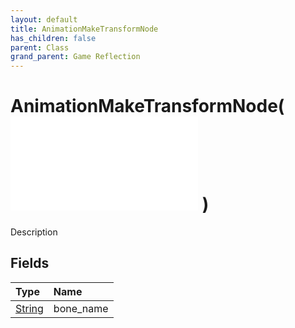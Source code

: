 ```yaml
---
layout: default
title: AnimationMakeTransformNode
has_children: false
parent: Class
grand_parent: Game Reflection
---
```

# AnimationMakeTransformNode( ![ AnimationEvalNode ](/game-reflection/classes/animation_eval_node.md) )
Description 

## Fields
| Type | Name |
|:-------------|:--------------|
| [String](/game-reflection/components/string.md) | bone_name |
